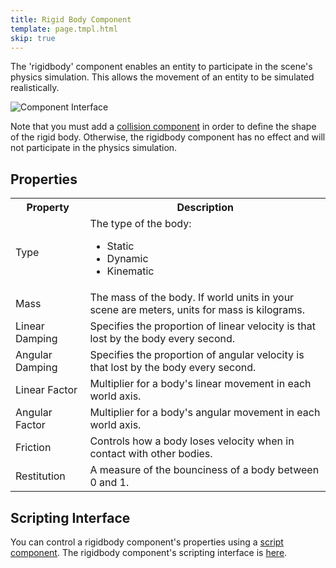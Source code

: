 ```yaml
---
title: Rigid Body Component
template: page.tmpl.html
skip: true
---
```


The 'rigidbody' component enables an entity to participate in the scene's physics simulation. This allows the movement of an entity to be simulated realistically.

![Component Interface](/images/platform/component_rigidbody.png)

Note that you must add a [collision component](/tools/designer/components/collision.html) in order to define the shape of the rigid body. Otherwise, the rigidbody component has no effect and will not participate in the physics simulation.

## Properties

<table class="table">
    <tr><th>Property</th><th>Description</th></tr>
    <tr><td>Type</td><td>The type of the body:<br><ul><li>Static</li><li>Dynamic</li><li>Kinematic</li></ul></td></tr>
    <tr><td>Mass</td><td>The mass of the body. If world units in your scene are meters, units for mass is kilograms.</td></tr>
    <tr><td>Linear Damping</td><td>Specifies the proportion of linear velocity is that lost by the body every second.</td></tr>
    <tr><td>Angular Damping</td><td>Specifies the proportion of angular velocity is that lost by the body every second.</td></tr>
    <tr><td>Linear Factor</td><td>Multiplier for a body's linear movement in each world axis.</td></tr>
    <tr><td>Angular Factor</td><td>Multiplier for a body's angular movement in each world axis.</td></tr>
    <tr><td>Friction</td><td>Controls how a body loses velocity when in contact with other bodies.</td></tr>
    <tr><td>Restitution</td><td>A measure of the bounciness of a body between 0 and 1.</td></tr>
</table>

## Scripting Interface

You can control a rigidbody component's properties using a [script component](/tools/designer/components/script.html). The rigidbody component's scripting interface is [here](/engine/api/stable/symbols/pc.fw.RigidBodyComponent.html).
